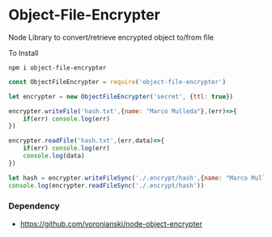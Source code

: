 # Object-File-Encrypter


Node Library to convert/retrieve encrypted object to/from file

To Install
```
npm i object-file-encrypter
```
```js
const ObjectFileEncrypter = require('object-file-encrypter')

let encrypter = new ObjectFileEncrypter('secret', {ttl: true})

encrypter.writeFile('hash.txt',{name: "Marco Mulleda"},(err)=>{
	if(err)	console.log(err)
})

encrypter.readFile('hash.txt',(err,data)=>{
	if(err)	console.log(err)
	console.log(data)
})

let hash = encrypter.writeFileSync('./.encrypt/hash',{name: "Marco Mulleda"})
console.log(encrypter.readFileSync('./.encrypt/hash'))
```

### Dependency
- https://github.com/voronianski/node-object-encrypter
